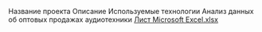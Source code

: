 Название проекта	Описание	Используемые технологии
Анализ данных об оптовых продажах аудиотехники	[Лист Microsoft Excel.xlsx](https://github.com/user-attachments/files/17991990/Microsoft.Excel.xlsx)
